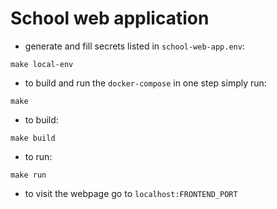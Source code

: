 # School web application

- generate and fill secrets listed in `school-web-app.env`:

```
make local-env
```

- to build and run the `docker-compose` in one step simply run:

```
make
```

- to build:

```
make build
```

- to run:

```
make run
```

- to visit the webpage go to `localhost:FRONTEND_PORT`